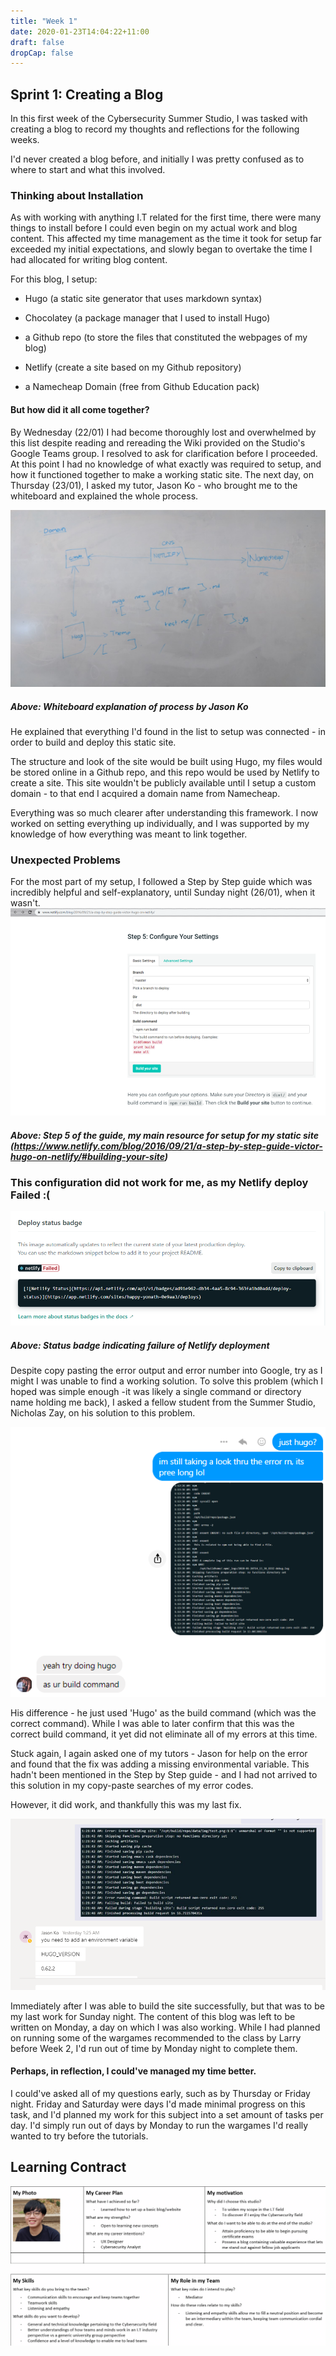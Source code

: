 ```yaml
---
title: "Week 1"
date: 2020-01-23T14:04:22+11:00
draft: false
dropCap: false
---
```

## Sprint 1: Creating a Blog
In this first week of the Cybersecurity Summer Studio, I was tasked with creating a blog to record my thoughts and reflections for the following weeks.

I'd never created a blog before, and initially I was pretty confused as to where to start and what this involved. 

### Thinking about Installation
As with working with anything I.T related for the first time, there were many things to install before I could even begin on my actual work and blog content. This affected my time management as the time it took for setup far exceeded my initial expectations, and slowly began to overtake the time I had allocated for writing blog content.

For this blog, I setup:

- Hugo (a static site generator that uses markdown syntax)

- Chocolatey (a package manager that I used to install Hugo)

- a Github repo (to store the files that constituted the webpages of my blog)

- Netlify (create a site based on my Github repository)

- a Namecheap Domain (free from Github Education pack)

#### But how did it all come together? 
By Wednesday (22/01) I had become thoroughly lost and overwhelmed by this list despite reading and rereading the Wiki provided on the Studio's Google Teams group. I resolved to ask for clarification before I proceeded. At this point I had no knowledge of what exactly was required to setup, and how it functioned together to make a working static site. The next day, on Thursday (23/01), I asked my tutor, Jason Ko - who brought me to the whiteboard and explained the whole process.

![alt text](https://raw.githubusercontent.com/friedchicken1/summer-studio/master/data/img/whiteboardexplain.jpg)
##### Above: Whiteboard explanation of process by Jason Ko

He explained that everything I'd found in the list to setup was connected - in order to build and deploy this static site. 

The structure and look of the site would be built using Hugo, my files would be stored online in a Github repo, and this repo would be used by Netlify to create a site. This site wouldn't be publicly available until I setup a custom domain - to that end I acquired a domain name from Namecheap. 

Everything was so much clearer after understanding this framework. I now worked on setting everything up individually, and I was supported by my knowledge of how everything was meant to link together.

### Unexpected Problems
For the most part of my setup, I followed a Step by Step guide which was incredibly helpful and self-explanatory, until Sunday night (26/01), when it wasn't.
![alt text](https://raw.githubusercontent.com/friedchicken1/summer-studio/master/data/img/hugo%20orig.png)

##### Above: Step 5 of the guide, my main resource for setup for my static site (https://www.netlify.com/blog/2016/09/21/a-step-by-step-guide-victor-hugo-on-netlify/#building-your-site)

### This configuration did not work for me, as my Netlify deploy Failed :(
![alt text](https://raw.githubusercontent.com/friedchicken1/summer-studio/master/data/img/netlify%20error.png)
##### Above: Status badge indicating failure of Netlify deployment

Despite copy pasting the error output and error number into Google, try as I might I was unable to find a working solution. To solve this problem (which I hoped was simple enough -it was likely a single command or directory name holding me back), I asked a fellow student from the Summer Studio, Nicholas Zay, on his solution to this problem. 


![alt text](https://raw.githubusercontent.com/friedchicken1/summer-studio/master/data/img/hugo%20fix.png)

His difference - he just used 'Hugo' as the build command (which was the correct command). While I was able to later confirm that this was the correct build command, it yet did not eliminate all of my errors at this time.


Stuck again, I again asked one of my tutors - Jason for help on the error and found that the fix was adding a missing environmental variable. This hadn't been mentioned in the Step by Step guide - and I had not arrived to this solution in my copy-paste searches of my error codes. 

However, it did work, and thankfully this was my last fix. 


![alt text](https://raw.githubusercontent.com/friedchicken1/summer-studio/master/data/img/environmental%20variable.png)


Immediately after I was able to build the site successfully, but that was to be my last work for Sunday night. The content of this blog was left to be written on Monday, a day on which I was also working. While I had planned on running some of the wargames recommended to the class by Larry before Week 2, I'd run out of time by Monday night to complete them. 

#### Perhaps, in reflection, I could've managed my time better.

I could've asked all of my questions early, such as by Thursday or Friday night. Friday and Saturday were days I'd made minimal progress on this task, and I'd planned my work for this subject into a set amount of tasks per day. I'd simply run out of days by Monday to run the wargames I'd really wanted to try before the tutorials.

## Learning Contract
![alt text](https://raw.githubusercontent.com/friedchicken1/summer-studio/master/data/img/learning%20portfolio.png)